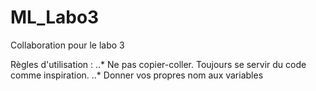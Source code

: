 # ML_Labo3

Collaboration pour le labo 3

Règles d'utilisation :
..* Ne pas copier-coller. Toujours se servir du code comme inspiration.
..* Donner vos propres nom aux variables
